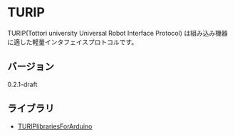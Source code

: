 # TURIP

TURIP(Tottori university Universal Robot Interface Protocol) は組み込み機器に適した軽量インタフェイスプロトコルです。

## バージョン

0.2.1-draft

## ライブラリ

* [TURIPlibrariesForArduino](https://github.com/turippj/TURIPlibrariesForArduino)
